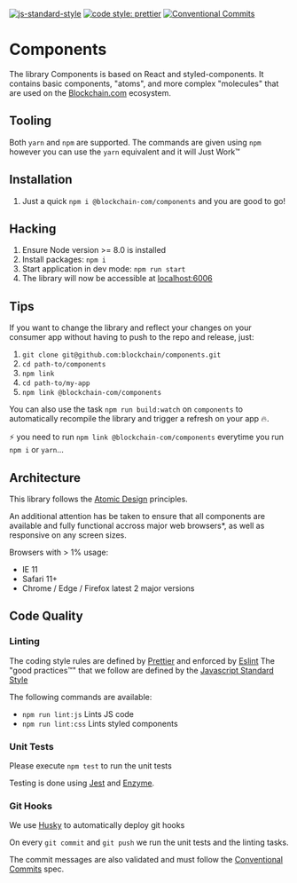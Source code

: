 [![js-standard-style](https://img.shields.io/badge/code%20style-standard-brightgreen.svg)](http://standardjs.com)
[![code style: prettier](https://img.shields.io/badge/code_style-prettier-ff69b4.svg?style=flat-square)](https://github.com/prettier/prettier)
[![Conventional Commits](https://img.shields.io/badge/Conventional%20Commits-1.0.0-green.svg)](https://conventionalcommits.org)

# Components
The library Components is based on React and styled-components. It contains basic components, "atoms", and more complex "molecules" that are used on the [Blockchain.com](https://www.blockchain.com) ecosystem.

## Tooling
Both `yarn` and `npm` are supported.
The commands are given using `npm` however you can use the `yarn` equivalent and it will Just Work™

## Installation
1. Just a quick `npm i @blockchain-com/components` and you are good to go!

## Hacking
1. Ensure Node version >= 8.0 is installed
2. Install packages: `npm i`
3. Start application in dev mode: `npm run start`
4. The library will now be accessible at [localhost:6006](http://localhost:6006)

## Tips
If you want to change the library and reflect your changes on your consumer app without having to push to the repo and release, just:

1. `git clone git@github.com:blockchain/components.git`
2. `cd path-to/components`
3. `npm link`
4. `cd path-to/my-app`
5. `npm link @blockchain-com/components`

You can also use the task `npm run build:watch` on `components` to automatically recompile the library and trigger a refresh on your app :fire:.

:zap: you need to run `npm link @blockchain-com/components` everytime you run `npm i` or `yarn`...

## Architecture
This library follows the [Atomic Design](http://atomicdesign.bradfrost.com/chapter-2/) principles.

An additional attention has be taken to ensure that all components are available and fully functional accross major web browsers*, as well as responsive on any screen sizes.

Browsers with > 1% usage:
* IE 11
* Safari 11+
* Chrome / Edge / Firefox latest 2 major versions

## Code Quality
### Linting
The coding style rules are defined by [Prettier](https://prettier.io/) and enforced by [Eslint](https://eslint.org)
The "good practices™" that we follow are defined by the [Javascript Standard Style](https://standardjs.com/rules.html)

The following commands are available:
 * `npm run lint:js` Lints JS code
 * `npm run lint:css` Lints styled components

### Unit Tests
Please execute `npm test` to run the unit tests

Testing is done using [Jest](https://facebook.github.io/jest/) and [Enzyme](http://airbnb.io/enzyme/).

### Git Hooks
We use [Husky](https://github.com/typicode/husky) to automatically deploy git hooks

On every `git commit` and `git push` we run the unit tests and the linting tasks.

The commit messages are also validated and must follow the [Conventional Commits](https://conventionalcommits.org/) spec.
